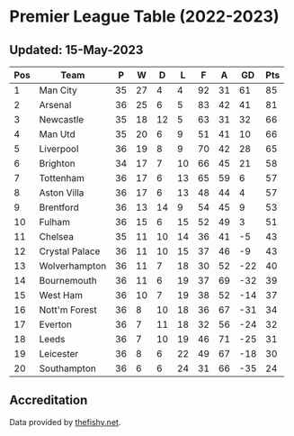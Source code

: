 # Premier League Table (2022-2023)
## Updated: 15-May-2023

| Pos | Team | P | W | D | L | F | A | GD | Pts |
| --- | --- | --- | --- | --- | --- | --- | --- | --- | --- |
| 1 | Man City | 35 | 27 | 4 | 4 | 92 | 31 | 61 | 85 |
| 2 | Arsenal | 36 | 25 | 6 | 5 | 83 | 42 | 41 | 81 |
| 3 | Newcastle | 35 | 18 | 12 | 5 | 63 | 31 | 32 | 66 |
| 4 | Man Utd | 35 | 20 | 6 | 9 | 51 | 41 | 10 | 66 |
| 5 | Liverpool | 36 | 19 | 8 | 9 | 70 | 42 | 28 | 65 |
| 6 | Brighton | 34 | 17 | 7 | 10 | 66 | 45 | 21 | 58 |
| 7 | Tottenham | 36 | 17 | 6 | 13 | 65 | 59 | 6 | 57 |
| 8 | Aston Villa | 36 | 17 | 6 | 13 | 48 | 44 | 4 | 57 |
| 9 | Brentford | 36 | 13 | 14 | 9 | 54 | 45 | 9 | 53 |
| 10 | Fulham | 36 | 15 | 6 | 15 | 52 | 49 | 3 | 51 |
| 11 | Chelsea | 35 | 11 | 10 | 14 | 36 | 41 | -5 | 43 |
| 12 | Crystal Palace | 36 | 11 | 10 | 15 | 37 | 46 | -9 | 43 |
| 13 | Wolverhampton | 36 | 11 | 7 | 18 | 30 | 52 | -22 | 40 |
| 14 | Bournemouth | 36 | 11 | 6 | 19 | 37 | 69 | -32 | 39 |
| 15 | West Ham | 36 | 10 | 7 | 19 | 38 | 52 | -14 | 37 |
| 16 | Nott'm Forest | 36 | 8 | 10 | 18 | 36 | 67 | -31 | 34 |
| 17 | Everton | 36 | 7 | 11 | 18 | 32 | 56 | -24 | 32 |
| 18 | Leeds | 36 | 7 | 10 | 19 | 46 | 71 | -25 | 31 |
| 19 | Leicester | 36 | 8 | 6 | 22 | 49 | 67 | -18 | 30 |
| 20 | Southampton | 36 | 6 | 6 | 24 | 31 | 66 | -35 | 24 |

## Accreditation 

Data provided by [thefishy.net](https://www.thefishy.net/).